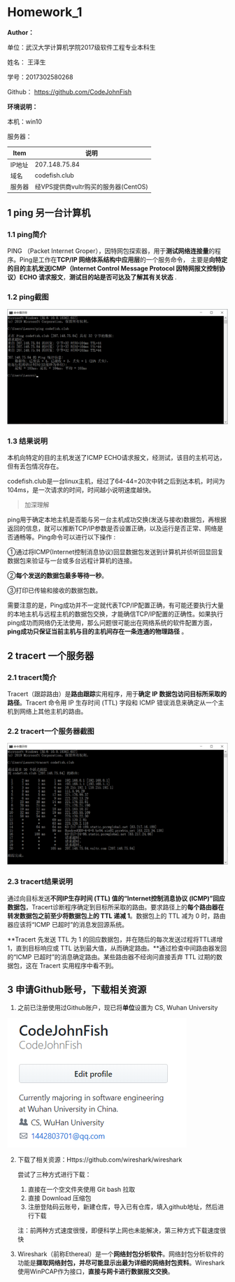 # Homework_1

**Author：**

单位：武汉大学计算机学院2017级软件工程专业本科生

姓名： 王泽生

学号：2017302580268

Github： https://github.com/CodeJohnFish 

**环境说明：**

本机：win10

服务器：

| Item   | 说明                                 |
| ------ | ------------------------------------ |
| IP地址 | 207.148.75.84                        |
| 域名   | codefish.club                        |
| 服务器 | 经VPS提供商vultr购买的服务器(CentOS) |



## 1 ping 另一台计算机

### 1.1 ping简介

PING （Packet Internet Groper），因特网包探索器，用于**测试网络连接量**的程序。Ping是工作在**TCP/IP 网络体系结构中应用层**的一个服务命令， 主要是**向特定的目的主机发送ICMP（Internet Control Message Protocol 因特网报文控制协议）ECHO 请求报文**，**测试目的站是否可达及了解其有关状态** .

### 1.2 ping截图

![](images/ping.png)

### 1.3 结果说明

本机向特定的目的主机发送了ICMP ECHO请求报文，经测试，该目的主机可达，但有丢包情况存在。

codefish.club是一台linux主机，经过了64-44=20次中转之后到达本机，时间为104ms，是一次请求的时间，时间越小说明速度越快。

> 加深理解

ping用于确定本地主机是否能与另一台主机成功交换(发送与接收)数据包，再根据返回的信息，就可以推断TCP/IP参数是否设置正确，以及运行是否正常、网络是否通畅等。Ping命令可以进行以下操作  :

①通过将ICMP(Internet控制消息协议)回显数据包发送到计算机并侦听回显回复数据包来验证与一台或多台远程计算机的连接。

②**每个发送的数据包最多等待一秒**。

③打印已传输和接收的数据包数。

需要注意的是，Ping成功并不一定就代表TCP/IP配置正确，有可能还要执行大量的本地主机与远程主机的数据包交换，才能确信TCP/IP配置的正确性。如果执行ping成功而网络仍无法使用，那么问题很可能出在网络系统的软件配置方面，**ping成功只保证当前主机与目的主机间存在一条连通的物理路径** 。



## 2 tracert 一个服务器

### 2.1 tracert简介

Tracert（跟踪路由）是**路由跟踪**实用程序，用于**确定 IP 数据包访问目标所采取的路径**。Tracert 命令用 IP 生存时间 (TTL) 字段和 ICMP 错误消息来确定从一个主机到网络上其他主机的路由。 

### 2.2 tracert一个服务器截图

![](images/tracert.png)

### 2.3 tracert结果说明

通过向目标发送**不同IP生存时间 (TTL) 值的“Internet控制消息协议 (ICMP)”回应数据包**，Tracert诊断程序确定到目标所采取的路由。要求路径上的**每个路由器在转发数据包之前至少将数据包上的 TTL 递减 1**。数据包上的 TTL 减为 0 时，路由器应该将“ICMP 已超时”的消息发回源系统。

**Tracert 先发送 TTL 为 1 的回应数据包，并在随后的每次发送过程将TTL递增 1，直到目标响应或 TTL 达到最大值，从而确定路由。**通过检查中间路由器发回的“ICMP 已超时”的消息确定路由。某些路由器不经询问直接丢弃 TTL 过期的数据包，这在 Tracert 实用程序中看不到。

## 3 申请Github账号，下载相关资源

1. 之前已注册使用过Github账户，现已将**单位**设置为 CS, Wuhan University

![](images/profile.png)

2. 下载了相关资源：Https://github.com/wireshark/wireshark

   尝试了三种方式进行下载：

   1. 直接在一个空文件夹使用 Git bash 拉取
   2. 直接 Download 压缩包
   3. 注册登陆码云账号，新建仓库，导入已有仓库，填入github地址，然后进行下载

   注：前两种方式速度很慢，即便科学上网也未能解决，第三种方式下载速度很快

3. Wireshark（前称Ethereal）是一个**网络封包分析软件**。网络封包分析软件的功能是**撷取网络封包，并尽可能显示出最为详细的网络封包资料**。Wireshark使用WinPCAP作为接口，**直接与网卡进行数据报文交换**。